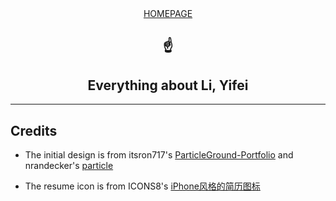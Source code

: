 <div align="center">
    <a href="https://yli.github.io">HOMEPAGE</a>
    <h2>☝</h2>
    <h2>Everything about Li, Yifei</h2>
</div>

---

## Credits 

* The initial design is from itsron717's [ParticleGround-Portfolio](https://github.com/itsron717/ParticleGround-Portfolio) and nrandecker's [particle](https://github.com/nrandecker/particle)

* The resume icon is from ICONS8's [iPhone风格的简历图标](https://icons8.cn/icon/23877/%E7%AE%80%E5%8E%86)

